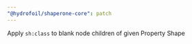 ```yaml
---
"@hydrofoil/shaperone-core": patch
---
```


Apply `sh:class` to blank node children of given Property Shape
